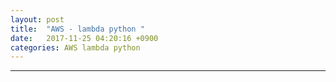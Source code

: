 ```yaml
---
layout: post
title:  "AWS - lambda python "
date:   2017-11-25 04:20:16 +0900
categories: AWS lambda python
---
```


 


---------------------------



[jekyll-docs]: https://jekyllrb.com/docs/home
[jekyll-gh]:   https://github.com/jekyll/jekyll
[jekyll-talk]: https://talk.jekyllrb.com/
